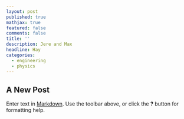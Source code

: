 ```yaml
---
layout: post
published: true
mathjax: true
featured: false
comments: false
title: ''
description: Jere and Max
headline: Hay
categories:
  - engineering
  - physics
---
```

## A New Post

Enter text in [Markdown](http://daringfireball.net/projects/markdown/). Use the toolbar above, or click the **?** button for formatting help.
